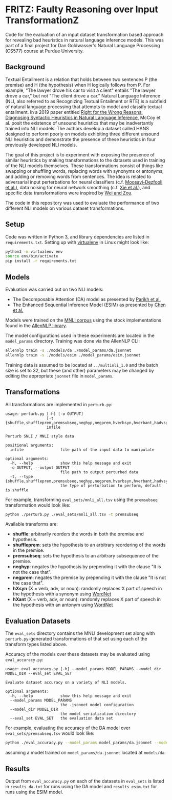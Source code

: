 FRITZ: Faulty Reasoning over Input TransformationZ
==================================================

Code for the evaluation of an input dataset transformation based approach for revealing bad heuristics in natural language inference models. This was part of a final project for Dan Goldwasser's Natural Language Processing (CS577) course at Purdue University.


Background
----------

Textual Entailment is a relation that holds between two sentences P (the premise) and H (the hypothesis) when H logically follows from P. For example, "The lawyer drove his car to visit a client" entails "The lawyer drove a car," but not "The client drove a car." Natural Language Inference (NLI, also referred to as Recognizing Textual Entailment or RTE) is a subfield of natural language processing that attempts to model and classify textual entailment. In a 2019 paper entitled [Right for the Wrong Reasons: Diagnosing Syntactic Heuristics in Natural Language Inference](https://arxiv.org/pdf/1902.01007.pdf), McCoy et al. posit the existence of unsound heuristics that may be inadvertantly trained into NLI models. The authors develop a dataset called HANS designed to perform poorly on models exhibiting three different unsound NLI heuristics and demonstrate the presence of these heuristics in four previously developed NLI models.

The goal of this project is to experiment with exposing the presence of similar heuristics by making transformations to the datasets used in training of the NLI models themselves. These transformations consist of things like swapping or shuffling words, replacing words with synonyms or antonyms, and adding or removing words from sentences. The idea is related to adversarial input perterbations for neural classifiers (c.f. [Moosavi-Dezfooli et al.](https://arxiv.org/abs/1610.08401)), data noising for neural network smoothing (c.f. [Xie et al.](https://arxiv.org/abs/1703.02573)), and specific data transformations were inspired by [Wei and Zou](https://arxiv.org/abs/1901.11196). 

The code in this repository was used to evaluate the performance of two different NLI models on various dataset transformations.


Setup
-----

Code was written in Python 3, and library dependencies are listed in `requirements.txt`. Setting up with [virtualenv](https://packaging.python.org/guides/installing-using-pip-and-virtual-environments/) in Linux might look like:

```bash
python3 -m virtualenv env
source env/bin/activate
pip install -r requirements.txt
```

Models
------

Evaluation was carried out on two NLI models:

* The Decomposable Attention (DA) model as presented by [Parikh et al.](https://www.aclweb.org/anthology/D16-1244/)
* The Enhanced Sequential Inference Model (ESIM) as presented by [Chen et al.](https://www.aclweb.org/anthology/P17-1152/)

Models were trained on the [MNLI corpus](https://cims.nyu.edu/~sbowman/multinli/) using the stock implementations found in the [AllenNLP library](https://allennlp.org/). 

The model configurations used in these experiments are located in the `model_params` directory. Training was done via the AllenNLP CLI:

```bash
allennlp train -s ./models/da ./model_params/da.jsonnet 
allennlp train -s ./models/esim ./model_params/esim.jsonnet 
```
Training data is assumed to be located at `../multinli_1.0` and the batch size is set to 32, but these (and other) parameters may be changed by editing the appropriate `jsonnet` file in `model_params`.


Transformations
---------------

All transformations are implemented in `perturb.py`:

```
usage: perturb.py [-h] [-o OUTPUT]
                  [-t {shuffle,shuffleprem,premsubseq,neghyp,negprem,hverbsyn,hverbant,hadvsyn,hadvant,hnounsyn,hnounant}]
                  infile

Perturb SNLI / MNLI style data

positional arguments:
  infile                file path of the input data to manipulate

optional arguments:
  -h, --help            show this help message and exit
  -o OUTPUT, --output OUTPUT
                        file path to output perturbed data
  -t, --type {shuffle,shuffleprem,premsubseq,neghyp,negprem,hverbsyn,hverbant,hadvsyn,hadvant,hnounsyn,hnounant}
                        the type of perturbation to perform, default is shuffle
```

For example, transforming `eval_sets/mnli_all.tsv` using the `premsubseq` transformation would look like: 

```bash
python ./perturb.py ./eval_sets/mnli_all.tsv -t premsubseq
```

Available transforms are:

* **shuffle**: arbitrarily reorders the words in both the premise and hypothesis.
* **shuffleprem**: sets the hypothesis to an arbitrary reordering of the words in the premise.
* **premsubseq**: sets the hypothesis to an arbitrary subsequence of the premise.
* **neghyp**: negates the hypothesis by prepending it with the clause "It is not the case that".
* **negprem**: negates the premise by prepending it with the clause "It is not the case that".
* **hXsyn** (X = verb, adv, or noun): randomly replaces X part of speech in the hypothesis with a synonym using [WordNet](https://wordnet.princeton.edu/)
* **hXant** (X = verb, adv, or noun): randomly replaces X part of speech in the hypothesis with an antonym using [WordNet](https://wordnet.princeton.edu/)


Evaluation Datasets
-------------------

The `eval_sets` directory contains the MNLI development set along with `perturb.py`-generated transformations of that set using each of the transform types listed above.

Accuracy of the models over these datasets may be evaluated using `eval_accuracy.py`:

```
usage: eval_accuracy.py [-h] --model_params MODEL_PARAMS --model_dir MODEL_DIR --eval_set EVAL_SET

Evaluate dataset accuracy on a variety of NLI models.

optional arguments:
  -h, --help            show this help message and exit
  --model_params MODEL_PARAMS
                        the .jsonnet model configuration
  --model_dir MODEL_DIR
                        the model serialization directory
  --eval_set EVAL_SET   the evaluation data set
```

For example, evaluating the accuracy of the DA model over `eval_sets/premsubseq.tsv` would look like:

```bash
python ./eval_accuracy.py --model_params model_params/da.jsonnet --model_dir ./models/da --eval_set ./eval_sets/premsubseq.tsv
```

assuming a model trained on `model_params/da.jsonnet` located at `models/da`.


Results
-------

Output from `eval_accuracy.py` on each of the datasets in `eval_sets` is listed in `results_da.txt` for runs using the DA model and `results_esim.txt` for runs using the ESIM model.
